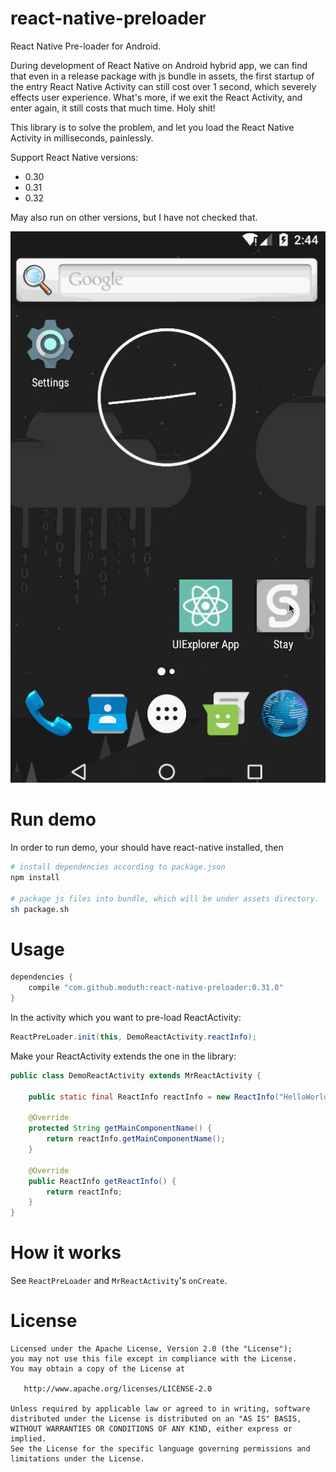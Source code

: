 # react-native-preloader

React Native Pre-loader for Android.

During development of React Native on Android hybrid app, we can find that even in a release package with js bundle in assets, the first startup of the entry React Native Activity can still cost over 1 second, which severely effects user experience. What's more, if we exit the React Activity, and enter again, it still costs that much time. Holy shit!

This library is to solve the problem, and let you load the React Native Activity in milliseconds, painlessly.

Support React Native versions:
- 0.30
- 0.31
- 0.32

May also run on other versions, but I have not checked that.

![screenshot](screenshot.gif "screenshot")

# Run demo

In order to run demo, your should have react-native installed, then

```bash
# install dependencies according to package.json
npm install

# package js files into bundle, which will be under assets directory.
sh package.sh
```

# Usage

```groovy
dependencies {
    compile "com.github.moduth:react-native-preloader:0.31.0"
}
```

In the activity which you want to pre-load ReactActivity:

```java
ReactPreLoader.init(this, DemoReactActivity.reactInfo);
```

Make your ReactActivity extends the one in the library:

```java
public class DemoReactActivity extends MrReactActivity {

    public static final ReactInfo reactInfo = new ReactInfo("HelloWorld", null);

    @Override
    protected String getMainComponentName() {
        return reactInfo.getMainComponentName();
    }

    @Override
    public ReactInfo getReactInfo() {
        return reactInfo;
    }
}
```

# How it works

See `ReactPreLoader` and `MrReactActivity`'s `onCreate`.

# License

    Licensed under the Apache License, Version 2.0 (the "License");
    you may not use this file except in compliance with the License.
    You may obtain a copy of the License at

       http://www.apache.org/licenses/LICENSE-2.0

    Unless required by applicable law or agreed to in writing, software
    distributed under the License is distributed on an "AS IS" BASIS,
    WITHOUT WARRANTIES OR CONDITIONS OF ANY KIND, either express or implied.
    See the License for the specific language governing permissions and
    limitations under the License.
